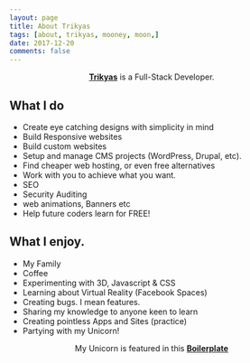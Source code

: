 ```yaml
---
layout: page
title: About Trikyas
tags: [about, trikyas, mooney, moon,]
date: 2017-12-20
comments: false
---
```

    
<center><a href="https://github.com/trikyas"><b>Trikyas</b></a> is a Full-Stack Developer.</center>

## What I do
* Create eye catching designs with simplicity in mind
* Build Responsive websites
* Build custom websites
* Setup and manage CMS projects (WordPress, Drupal, etc).
* Find cheaper web hosting, or even free alternatives
* Work with you to achieve what you want.
* SEO
* Security Auditing
* web animations, Banners etc
* Help future coders learn for FREE!

## What I enjoy.
* My Family
* Coffee
* Experimenting with 3D, Javascript & CSS
* Learning about Virtual Reality (Facebook Spaces)
* Creating bugs. I mean features.
* Sharing my knowledge to anyone keen to learn
* Creating pointless Apps and Sites (practice)
* Partying with my Unicorn!
<center>My Unicorn is featured in this <a href="https://trikyas.github.io/Nicer-Skeleton/"><b>Boilerplate</b></a></center>

